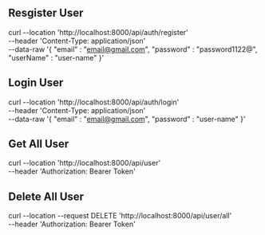 ## Resgister User

curl --location 'http://localhost:8000/api/auth/register' \
--header 'Content-Type: application/json' \
--data-raw '{
"email" : "email@gmail.com",
"password" : "password1122@",
"userName" : "user-name"
}'

## Login User

curl --location 'http://localhost:8000/api/auth/login' \
--header 'Content-Type: application/json' \
--data-raw '{
"email" : "email@gmail.com",
"password" : "user-name"
}'

## Get All User

curl --location 'http://localhost:8000/api/user' \
--header 'Authorization: Bearer Token'

## Delete All User

curl --location --request DELETE 'http://localhost:8000/api/user/all' \
--header 'Authorization: Bearer Token'
